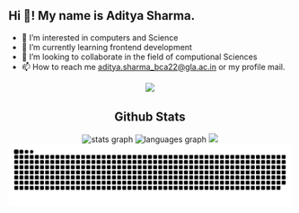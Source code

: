 # <h2 align="left">Hi 👋! My name is Aditya Sharma.</h2>
- 👀 I’m interested in computers and Science
- 🌱 I’m currently learning frontend development
- 💞️ I’m looking to collaborate in the field of computional Sciences
- 📫 How to reach me aditya.sharma_bca22@gla.ac.in or my profile mail.
<div align="center">
<img src="https://i.pinimg.com/originals/6a/97/a3/6a97a33fd255a81bd9dc406249e515d5.gif"> 

## Github Stats

<div align="center">
  <img src="https://github-readme-stats.vercel.app/api?hide_title=false&hide_rank=false&show_icons=true&include_all_commits=true&count_private=true&disable_animations=false&theme=dracula&locale=en&hide_border=false&username=adityasharma004" height="150" alt="stats graph"  />
  <img src="https://github-readme-stats.vercel.app/api/top-langs?locale=en&hide_title=false&layout=compact&card_width=320&langs_count=5&theme=dracula&hide_border=false&username=adityasharma004" height="150" alt="languages graph"  />
<img src="https://github-readme-streak-stats.herokuapp.com/?user=adityasharma004">
<img src="https://github.com/Platane/snk/raw/output/github-contribution-grid-snake.svg"/>


</div>

<!---
adityasharma004/adityasharma004 is a ✨ special ✨ repository because its `README.md` (this file) appears on your GitHub profile.
You can click the Preview link to take a look at your changes.
--->
